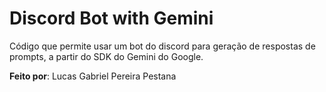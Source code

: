 # Discord Bot with Gemini

Código que permite usar um bot do discord para geração de respostas de prompts, a partir do SDK do Gemini do Google.

__Feito por__: Lucas Gabriel Pereira Pestana